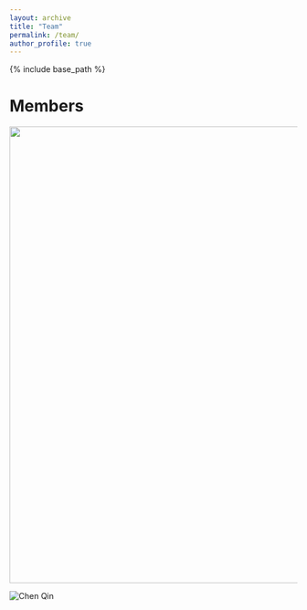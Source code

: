 ```yaml
---
layout: archive
title: "Team"
permalink: /team/
author_profile: true
---
```


{% include base_path %}

Members
======

<img src="https://github.com/cq615/chenqin/blob/source/images/chen.png" width="800" />

![Chen Qin](https://github.com/cq615/chenqin/blob/source/images/chen.png)

